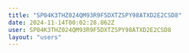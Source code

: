 ```yaml
---
title: "SP04K3THZ024QM93R9F5DXTZSPY98ATXD2E2CSD8"
date: 2024-11-14T00:02:28.862Z
user: SP04K3THZ024QM93R9F5DXTZSPY98ATXD2E2CSD8
layout: "users"
---
```

    